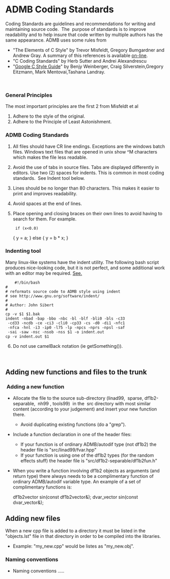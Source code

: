 #  ADMB Coding Standards

Coding Standards are guidelines and recommendations for writing and maintaining source code.  The  purpose of standards is to improve readability and to help insure that code written by multiple authors has the same appearance. ADMB uses some rules from

* "The Elements of C Style" by Trevor Misfeldt, Gregory Bumgardner and Andrew Gray. A summary of this references is available [on-line][1].
* "C Coding Standards" by Herb Sutter and Andrei Alexandrescu
* "[Google C Style Guide][2]" by Benjy Weinberger, Craig Silverstein,Gregory Eitzmann, Mark Mentovai,Tashana Landray.

 

### **General Principles**

The most important principles are the first 2 from Misfeldt et al

1. Adhere to the style of the original.
2. Adhere to the Principle of Least Astonishment.


### **ADMB Coding Standards**

1. All files should have CR line endings. Exceptions are the windows batch files. Windows text files that are opened in unix show ^M characters which makes the file less readable.
2. Avoid the use of tabs in source files. Tabs are displayed differently in editors. Use two (2) spaces for indents. This is common in most coding standards.  See Indent tool below.
3. Lines should be no longer than 80 characters. This makes it easier to print and improves readability.
4. Avoid spaces at the end of lines.
5. Place opening and closing braces on their own lines to avoid having to search for them. For example.   

        if (x<0.0)
    {
      y = a;
    }
    else
    {
       y = b * x;
    }

### Indenting tool

Many linux-like systems have the indent utility. The following bash script produces nice-looking code, but it is not perfect, and some additional work with an editor may be required. [See.][3]

        #!/bin/bash
    #
    # reformats source code to ADMB style using indent
    # see http://www.gnu.org/software/indent/
    #
    # Author: John Sibert
    #
    cp -v $1 $1.bak
    indent -nbad -bap -bbo -nbc -bl -blf -bli0 -bls -c33
     -cd33 -ncdb -ce -ci3 -cli0 -cp33 -cs -d0 -di1 -nfc1
     -nfca -hnl -i3 -ip0 -l75 -lp -npcs -nprs -npsl -saf
     -sai -saw -nsc -nsob -nss $1 -o indent.out
    cp -v indent.out $1

6. Do not use camelBack notation (ie getSomething()).

 

## Adding new functions and files to the trunk

###  Adding a new function

* Allocate the file to the source sub-directory (linad99,  sparse, df1b2-separable,  nh99 , tools99)  in the  src directory with most similar content (according to your judgement) and insert your new function there. 
    * Avoid duplicating existing functions (do a "grep").
* Include a function declaration in one of the header files:
    * If your function is of ordinary ADMB/autodif type (not df1b2) the header file is "src/linad99/fvar.hpp"
    * If your function is using one of the df1b2 types (for the random effects stuff) the header file is "src/df1b2-separable/df1b2fun.h"
* When you write a function involving df1b2 objects as arguments (and return type) there always needs to be a complimentary function of ordinary ADMB/autodif variable type. An example of a set of complimentary functions is:

    df1b2vector sin(const df1b2vector&);
    dvar_vector sin(const dvar_vector&);

## Adding new files

When a new cpp file is added to a directory it must be listed in the "objects.lst" file in that directory in order to be compiled into the libraries. 

* Example: "my_new.cpp" would be listes as "my_new.obj".

### Naming conventions

* Naming conventions .....

[1]: http://www.abxsoft.com/ecs/ecs-std.html
[2]: http://google-styleguide.googlecode.com/svn/trunk/cppguide.xml
[3]: http://www.gnu.org/software/indent/
